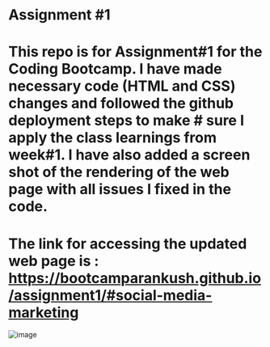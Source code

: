 # Assignment #1
# This repo is for Assignment#1 for the Coding Bootcamp. I have made necessary code (HTML and CSS) changes and followed the github deployment steps to make # sure I apply the class learnings from week#1. I have also added a screen shot of the rendering of the web page with all issues I fixed in the code. 
# The link for accessing the updated web page is : https://bootcamparankush.github.io/assignment1/#social-media-marketing


![image](https://user-images.githubusercontent.com/120338398/208946544-6526c94d-e339-4ee3-ab6a-3fc6d8594e9f.png)
